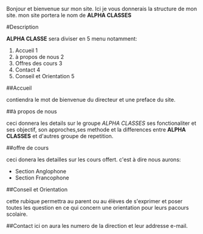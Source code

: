 Bonjour et bienvenue sur mon site. Ici je vous donnerais la structure de mon site. mon site portera le nom de **ALPHA CLASSES**

#Description

**ALPHA CLASSE** sera diviser en 5 menu notamment:
1. Accueil 1
2. à propos de nous 2
3. Offres des cours 3
4. Contact 4
5. Conseil et Orientation 5

##Accueil

contiendra le mot de bienvenue du directeur et une preface du site.

##à propos de nous

 ceci donnera les details sur le groupe *ALPHA CLASSES* ses fonctionaliter et ses objectif, son approches,ses methode et la differences entre **ALPHA CLASSES** et d'autres groupe de repetition.
 
##offre de cours

 ceci donera les detailles sur les cours offert. c'est à dire nous aurons:
 
 - Section Anglophone
 - Section Francophone
 
##Conseil et Orientation
 
 cette rubique permettra au parent ou au élèves de s'exprimer et poser toutes les question en ce qui concern une orientation pour leurs pacours scolaire.
 
##Contact
 ici on aura les numero de la direction et leur addresse e-mail.